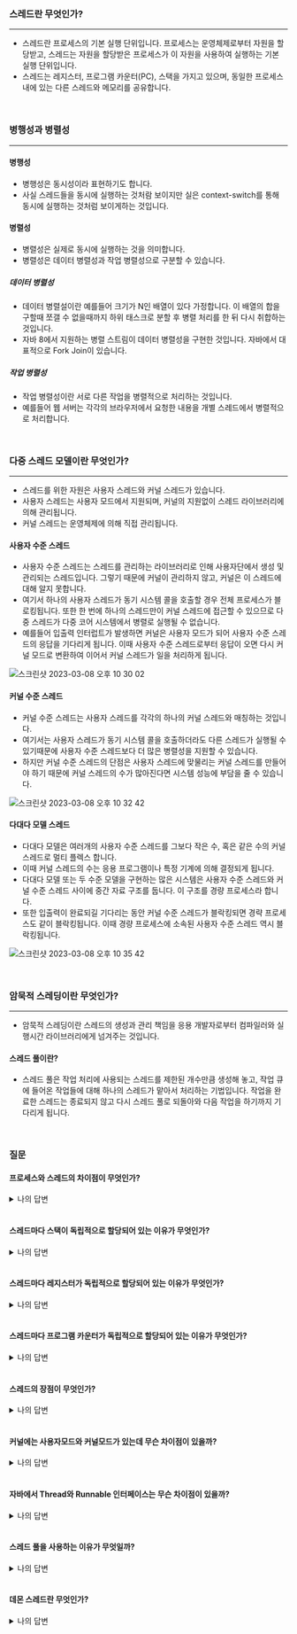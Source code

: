### **스레드란 무엇인가?**
<hr>

- 스레드란 프로세스의 기본 실행 단위입니다. 프로세스는 운영체제로부터 자원을 할당받고, 스레드는 자원을 할당받은 프로세스가 이 자원을 사용하여 실행하는 기본 실행 단위입니다.
- 스레드는 레지스터, 프로그램 카운터(PC), 스택을 가지고 있으며, 동일한 프로세스 내에 있는 다른 스레드와 메모리를 공유합니다.

<br>

### **병행성과 병렬성**
<hr>

#### **병행성**

- 병행성은 동시성이라 표현하기도 합니다.
- 사실 스레드들을 동시에 실행하는 것처람 보이지만 실은 context-switch를 통해 동시에 실행하는 것처럼 보이게하는 것입니다.

#### **병렬성**

- 병렬성은 실제로 동시에 실행하는 것을 의미합니다.
- 병렬성은 데이터 병렬성과 작업 병렬성으로 구분할 수 있습니다.

##### **데이터 병렬성**

- 데이터 병렬설이란 예를들어 크기가 N인 배열이 있다 가정합니다. 이 배열의 합을 구할때 쪼갤 수 없을때까지 하위 태스크로 분할 후 병렬 처리를 한 뒤 다시 취합하는 것입니다.
- 자바 8에서 지원하는 병렬 스트림이 데이터 병렬성을 구현한 것입니다. 자바에서 대표적으로 Fork Join이 있습니다.

##### **작업 병렬성**

- 작업 병렬성이란 서로 다른 작업을 병렬적으로 처리하는 것입니다.
- 예를들어 웹 서버는 각각의 브라우저에서 요청한 내용을 개별 스레드에서 병렬적으로 처리합니다.

<br>

### **다중 스레드 모델이란 무엇인가?**
<hr>

- 스레드를 위한 자원은 사용자 스레드와 커널 스레드가 있습니다. 
- 사용자 스레드는 사용자 모드에서 지원되며, 커널의 지원없이 스레드 라이브러리에 의해 관리됩니다.
- 커널 스레드는 운영체제에 의해 직접 관리됩니다.


#### **사용자 수준 스레드**

- 사용자 수준 스레드는 스레드를 관리하는 라이브러리로 인해 사용자단에서 생성 및 관리되는 스레드입니다. 그렇기 때문에 커널이 관리하지 않고, 커널은 이 스레드에 대해 알지 못합니다.
- 여기서 하나의 사용자 스레드가 동기 시스템 콜을 호출할 경우 전체 프로세스가 블로킹됩니다. 또한 한 번에 하나의 스레드만이 커널 스레드에 접근할 수 있으므로 다중 스레드가 다중 코어 시스템에서 병렬로 실행될 수 없습니다.
- 예를들어 입출력 인터럽트가 발생하면 커널은 사용자 모드가 되어 사용자 수준 스레드의 응답을 기다리게 됩니다. 이때 사용자 수준 스레드로부터 응답이 오면 다시 커널 모드로 변환하여 이어서 커널 스레드가 일을 처리하게 됩니다.

![스크린샷 2023-03-08 오후 10 30 02](https://user-images.githubusercontent.com/107396231/223725742-a1c85544-de6d-4231-aec2-ce2cdbefe11d.png)


#### **커널 수준 스레드**

- 커널 수준 스레드는 사용자 스레드를 각각의 하나의 커널 스레드와 매칭하는 것입니다. 
- 여기서는 사용자 스레드가 동기 시스템 콜을 호출하더라도 다른 스레드가 실행될 수 있기때문에 사용자 수준 스레드보다 더 많은 병렬성을 지원할 수 있습니다.
- 하지만 커널 수준 스레드의 단점은 사용자 스레드에 맞물리는 커널 스레드를 만들어야 하기 때문에 커널 스레드의 수가 많아진다면 시스템 성능에 부담을 줄 수 있습니다.

![스크린샷 2023-03-08 오후 10 32 42](https://user-images.githubusercontent.com/107396231/223726290-4817f11d-025d-406a-92b8-29c90dea9c5f.png)


#### **다대다 모델 스레드**

- 다대다 모델은 여러개의 사용자 수준 스레드를 그보다 작은 수, 혹은 같은 수의 커널 스레드로 멀티 플렉스 합니다.
- 이때 커널 스레드의 수는 응용 프로그램이나 특정 기계에 의해 결정되게 됩니다.
- 다대다 모델 또는 두 수준 모델을 구현하는 많은 시스템은 사용자 수준 스레드와 커널 수준 스레드 사이에 중간 자료 구조를 둡니다. 이 구조를 경량 프로세스라 합니다.
- 또한 입출력이 완료되길 기다리는 동안 커널 수준 스레드가 블락킹되면 경략 프로세스도 같이 블락킹됩니다. 이때 경량 프로세스에 소속된 사용자 수준 스레드 역시 블락킹됩니다.

![스크린샷 2023-03-08 오후 10 35 42](https://user-images.githubusercontent.com/107396231/223726843-ed0bf119-5bf3-4463-a2ed-b0ff796baeab.png)

<br>

### **암묵적 스레딩이란 무엇인가?**
<hr>

- 암묵적 스레딩이란 스레드의 생성과 관리 책임을 응용 개발자로부터 컴파일러와 실행시간 라이브러리에게 넘겨주는 것입니다.


#### **스레드 풀이란?**

- 스레드 풀은 작업 처리에 사용되는 스레드를 제한된 개수만큼 생성해 놓고, 작업 큐에 들어온 작업들에 대해 하나의 스레드가 맡아서 처리하는 기법입니다. 
작업을 완료한 스레드는 종료되지 않고 다시 스레드 풀로 되돌아와 다음 작업을 하기까지 기다리게 됩니다.

<br>

### **질문**


#### **프로세스와 스레드의 차이점이 무엇인가?**
 <details>
<summary>나의 답변</summary>

> 프로세스는 운영체제로부터 자원을 할당받는 것이고, 스레드는 자원을 할당받은 프로세스가 실행하는 기본 실행 단위입니다.
</details>

<br>


#### **스레드마다 스택이 독립적으로 할당되어 있는 이유가 무엇인가?**
 <details>
<summary>나의 답변</summary>

> 우선 스택이라 함은 함수의 지역변수, 매개변수, 반환 주소를 가지고 있습니다.
  
> 첫째, 스레드 안전성입니다. 각각의 스레드는 다른 스레드들에 의해 덮어 쓰여지지 않도록 각자 자체 스택을 가지고 있습니다. 만약 모든 스레드들이 동일한 스택을 갖는다면 스택이 가지고 있는
데이터에 대해 안전성을 보장하기 어렵고, 데이터 손상을 방지하기 어렵습니다.
  
> 둘째, 효율성입니다. 모든 스레드들이 공유 스택을 가진다면 잠금 및 동기화 매커니즘이 필수입니다. 하지만 독립적으로 존재한다면 이러한 내용이 필요없어지므로 효율적입니다.
</details>

<br>


#### **스레드마다 레지스터가 독립적으로 할당되어 있는 이유가 무엇인가?**
 <details>
<summary>나의 답변</summary>

> 우선 레지스터란 프로그램 실행 중에 중간값과 피연산자를 저장하는데 사용되는 CPU 내에 있는 메모리 공간입니다. 스레드는 레지스터 값을 저장하기 위해 각 스레드마다 고유한 레지스터가 있습니다.
이 또한 이유는 위의 질문에 대한 답변과 동일합니다.
</details>

<br>


#### **스레드마다 프로그램 카운터가 독립적으로 할당되어 있는 이유가 무엇인가?**
 <details>
<summary>나의 답변</summary>

> 프로그램 카운터는 실행중이던 스레드가 인터럽트에 의해 다시 준비큐에 있다가 재실행될 때 다음에 실행되어야할 명령어를 담고 있는 값입니다.
  
> 첫째, 스레드 안전성입니다. 각 스레드는 다른 스레드에 의해 PC 값이 영향 받지 않게끔 하기 위해 자체 프로그램 카운터가 필요합니다. 만약 이를 공유하면 안전성과 데이터 손실에 대한 우려가 있습니다.
  
> 둘째, 제어 흐름을 관리하기 위함입니다. 각 스레드는 올바른 명령어를 실행하기 위해 자체 프로그램 카운터를 관리해야 하는데 만약 여러 스레드가 동일한 
프로그램 카운터를 공유하여 동일한 명령어를 실행하게된다면 큰 문제로 이어질 수 있습니다.
</details>

<br>


#### **스레드의 장점이 무엇인가?**
 <details>
<summary>나의 답변</summary>

> 첫째, 자원 공유입니다. 프로세스는 공유 메모리와 메시지 전달 기법을 통해 자원을 공유할 수 있습니다. 그러나 스레드는 하나의 프로세스 내에 있는 모든
스레드들과 메모리를 공유할 수 있기 때문에 자원을 효과적으로 사용하고 오버헤드를 줄일 수 있습니다.
  
> 둘째, 경제성입니다. 보통 프로세스를 생성하기 위해서는 운영체제로부터 자원을 할당받는데 이는 비용이 많이 듭니다. 하지만 스레드는 자신이 속한
프로세스의 자원을 공유하기 때문에 스레드를 생성하고 context-switch 하는 작업이 더욱 더 경제적입니다.
</details>

<br>


#### **커널에는 사용자모드와 커널모드가 있는데 무슨 차이점이 있을까?**
 <details>
<summary>나의 답변</summary>

> ...
</details>

<br>


#### **자바에서 Thread와 Runnable 인터페이스는 무슨 차이점이 있을까?**
 <details>
<summary>나의 답변</summary>

> ...
</details>

<br>


#### **스레드 풀을 사용하는 이유가 무엇일까?**
 <details>
<summary>나의 답변</summary>

> ...
</details>

<br>


#### **데몬 스레드란 무엇인가?**
 <details>
<summary>나의 답변</summary>

> ...
</details>

<br>
